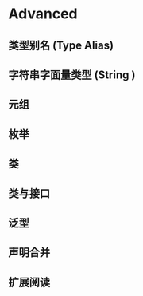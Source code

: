 # Advanced

## 类型别名 (Type Alias)
## 字符串字面量类型 (String )
## 元组
## 枚举
## 类
## 类与接口
## 泛型
## 声明合并
## 扩展阅读
